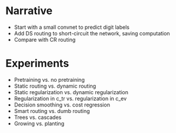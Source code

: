 # Narrative

- Start with a small convnet to predict digit labels
- Add DS routing to short-circuit the network, saving computation
- Compare with CR routing

# Experiments

- Pretraining vs. no pretraining
- Static routing vs. dynamic routing
- Static regularization vs. dynamic regularization
- Regularization in c_tr vs. regularization in c_ev
- Decision smoothing vs. cost regression
- Smart routing vs. dumb routing
- Trees vs. cascades
- Growing vs. planting
